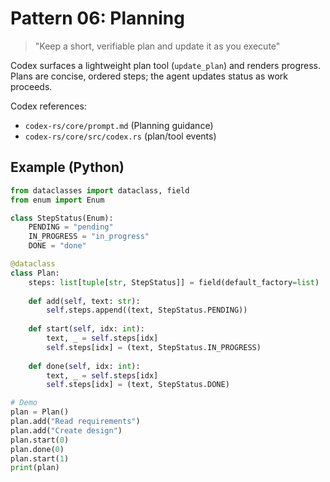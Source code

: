# Pattern 06: Planning

> "Keep a short, verifiable plan and update it as you execute"

Codex surfaces a lightweight plan tool (`update_plan`) and renders progress. Plans are concise, ordered steps; the agent updates status as work proceeds.

Codex references:
- `codex-rs/core/prompt.md` (Planning guidance)
- `codex-rs/core/src/codex.rs` (plan/tool events)

## Example (Python)

```python
from dataclasses import dataclass, field
from enum import Enum

class StepStatus(Enum):
    PENDING = "pending"
    IN_PROGRESS = "in_progress"
    DONE = "done"

@dataclass
class Plan:
    steps: list[tuple[str, StepStatus]] = field(default_factory=list)
    
    def add(self, text: str):
        self.steps.append((text, StepStatus.PENDING))
    
    def start(self, idx: int):
        text, _ = self.steps[idx]
        self.steps[idx] = (text, StepStatus.IN_PROGRESS)
    
    def done(self, idx: int):
        text, _ = self.steps[idx]
        self.steps[idx] = (text, StepStatus.DONE)

# Demo
plan = Plan()
plan.add("Read requirements")
plan.add("Create design")
plan.start(0)
plan.done(0)
plan.start(1)
print(plan)
```

